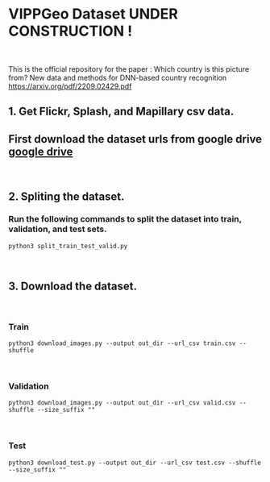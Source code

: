 # VIPPGeo Dataset UNDER CONSTRUCTION !
&nbsp;

This is the official repository for the paper : 
Which country is this picture from? New data and methods for DNN-based country recognition https://arxiv.org/pdf/2209.02429.pdf 

## 1. Get Flickr, Splash, and Mapillary csv data. 

## First download the dataset urls from google drive  [google drive](https://drive.google.com/drive/folders/1CXVdpfFpolQah4PsfGXrhgoWtOtFEC__?usp=sharing)

&nbsp;

## 2. Spliting the dataset.

### Run the following commands to split the dataset into train, validation, and test sets.
    python3 split_train_test_valid.py

&nbsp;
## 3. Download the dataset.
&nbsp;
### Train 
    python3 download_images.py --output out_dir --url_csv train.csv --shuffle
&nbsp;
### Validation
    python3 download_images.py --output out_dir --url_csv valid.csv --shuffle --size_suffix "" 
&nbsp;
### Test 
    python3 download_test.py --output out_dir --url_csv test.csv --shuffle --size_suffix ""
